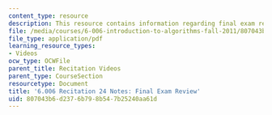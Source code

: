 ```yaml
---
content_type: resource
description: This resource contains information regarding final exam review.
file: /media/courses/6-006-introduction-to-algorithms-fall-2011/807043b6d2376b798b547b25240aa61d_MIT6_006F11_rec24.pdf
file_type: application/pdf
learning_resource_types:
- Videos
ocw_type: OCWFile
parent_title: Recitation Videos
parent_type: CourseSection
resourcetype: Document
title: '6.006 Recitation 24 Notes: Final Exam Review'
uid: 807043b6-d237-6b79-8b54-7b25240aa61d
---
```

